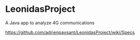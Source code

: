 # LeonidasProject
A Java app to analyze 4G communications

https://github.com/adrienpaysant/LeonidasProject/wiki/Specs

